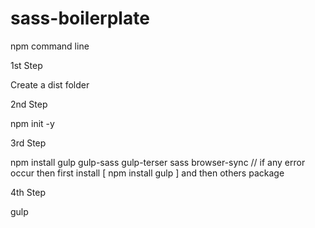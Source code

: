 # sass-boilerplate
 
npm command line

1st Step

Create a dist folder

2nd Step

npm init -y

3rd Step

npm install gulp gulp-sass gulp-terser sass browser-sync // if any error occur then first install [ npm install gulp ] and then others package

4th Step

gulp
